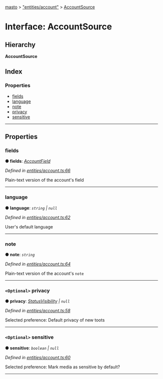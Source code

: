 [masto](../README.md) > ["entities/account"](../modules/_entities_account_.md) > [AccountSource](../interfaces/_entities_account_.accountsource.md)

# Interface: AccountSource

## Hierarchy

**AccountSource**

## Index

### Properties

* [fields](_entities_account_.accountsource.md#fields)
* [language](_entities_account_.accountsource.md#language)
* [note](_entities_account_.accountsource.md#note)
* [privacy](_entities_account_.accountsource.md#privacy)
* [sensitive](_entities_account_.accountsource.md#sensitive)

---

## Properties

<a id="fields"></a>

###  fields

**● fields**: *[AccountField](_entities_account_.accountfield.md)*

*Defined in [entities/account.ts:66](https://github.com/lagunehq/core/blob/84abcd4/src/entities/account.ts#L66)*

Plain-text version of the account's field

___
<a id="language"></a>

###  language

**● language**: *`string` \| `null`*

*Defined in [entities/account.ts:62](https://github.com/lagunehq/core/blob/84abcd4/src/entities/account.ts#L62)*

User's default language

___
<a id="note"></a>

###  note

**● note**: *`string`*

*Defined in [entities/account.ts:64](https://github.com/lagunehq/core/blob/84abcd4/src/entities/account.ts#L64)*

Plain-text version of the account's `note`

___
<a id="privacy"></a>

### `<Optional>` privacy

**● privacy**: *[StatusVisibility](../modules/_entities_status_.md#statusvisibility) \| `null`*

*Defined in [entities/account.ts:58](https://github.com/lagunehq/core/blob/84abcd4/src/entities/account.ts#L58)*

Selected preference: Default privacy of new toots

___
<a id="sensitive"></a>

### `<Optional>` sensitive

**● sensitive**: *`boolean` \| `null`*

*Defined in [entities/account.ts:60](https://github.com/lagunehq/core/blob/84abcd4/src/entities/account.ts#L60)*

Selected preference: Mark media as sensitive by default?

___

